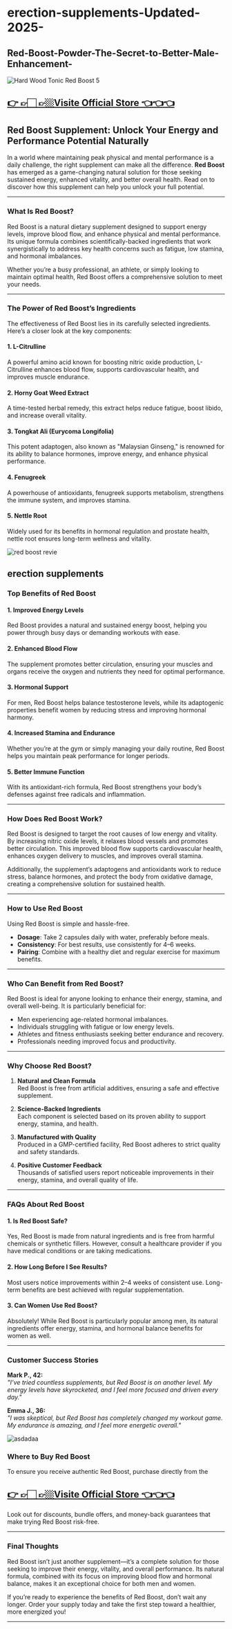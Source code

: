 # erection-supplements-Updated-2025-

## Red-Boost-Powder-The-Secret-to-Better-Male-Enhancement-


![Hard Wood Tonic Red Boost 5](https://github.com/user-attachments/assets/074f3e41-d4ba-4123-a4fe-93714a67f7f9)

## [👉 👉🏻 👉🏼Visite Official Store 👈👈👈](https://tinyurl.com/zdyk95zm )


## **Red Boost Supplement: Unlock Your Energy and Performance Potential Naturally**

In a world where maintaining peak physical and mental performance is a daily challenge, the right supplement can make all the difference. **Red Boost** has emerged as a game-changing natural solution for those seeking sustained energy, enhanced vitality, and better overall health. Read on to discover how this supplement can help you unlock your full potential.

---

### **What Is Red Boost?**

Red Boost is a natural dietary supplement designed to support energy levels, improve blood flow, and enhance physical and mental performance. Its unique formula combines scientifically-backed ingredients that work synergistically to address key health concerns such as fatigue, low stamina, and hormonal imbalances.

Whether you’re a busy professional, an athlete, or simply looking to maintain optimal health, Red Boost offers a comprehensive solution to meet your needs.

---

### **The Power of Red Boost’s Ingredients**

The effectiveness of Red Boost lies in its carefully selected ingredients. Here’s a closer look at the key components:

#### **1. L-Citrulline**  
A powerful amino acid known for boosting nitric oxide production, L-Citrulline enhances blood flow, supports cardiovascular health, and improves muscle endurance.

#### **2. Horny Goat Weed Extract**  
A time-tested herbal remedy, this extract helps reduce fatigue, boost libido, and increase overall vitality.

#### **3. Tongkat Ali (Eurycoma Longifolia)**  
This potent adaptogen, also known as "Malaysian Ginseng," is renowned for its ability to balance hormones, improve energy, and enhance physical performance.

#### **4. Fenugreek**  
A powerhouse of antioxidants, fenugreek supports metabolism, strengthens the immune system, and improves stamina.

#### **5. Nettle Root**  
Widely used for its benefits in hormonal regulation and prostate health, nettle root ensures long-term wellness and vitality.

![red boost revie](https://github.com/user-attachments/assets/ff34ebd0-d9a0-483d-9408-601a0e81cac9)


## erection supplements 
### **Top Benefits of Red Boost**

#### **1. Improved Energy Levels**  
Red Boost provides a natural and sustained energy boost, helping you power through busy days or demanding workouts with ease.

#### **2. Enhanced Blood Flow**  
The supplement promotes better circulation, ensuring your muscles and organs receive the oxygen and nutrients they need for optimal performance.

#### **3. Hormonal Support**  
For men, Red Boost helps balance testosterone levels, while its adaptogenic properties benefit women by reducing stress and improving hormonal harmony.

#### **4. Increased Stamina and Endurance**  
Whether you’re at the gym or simply managing your daily routine, Red Boost helps you maintain peak performance for longer periods.

#### **5. Better Immune Function**  
With its antioxidant-rich formula, Red Boost strengthens your body’s defenses against free radicals and inflammation.

---

### **How Does Red Boost Work?**

Red Boost is designed to target the root causes of low energy and vitality. By increasing nitric oxide levels, it relaxes blood vessels and promotes better circulation. This improved blood flow supports cardiovascular health, enhances oxygen delivery to muscles, and improves overall stamina.

Additionally, the supplement’s adaptogens and antioxidants work to reduce stress, balance hormones, and protect the body from oxidative damage, creating a comprehensive solution for sustained health.

---

### **How to Use Red Boost**

Using Red Boost is simple and hassle-free.  
- **Dosage**: Take 2 capsules daily with water, preferably before meals.  
- **Consistency**: For best results, use consistently for 4–6 weeks.  
- **Pairing**: Combine with a healthy diet and regular exercise for maximum benefits.

---

### **Who Can Benefit from Red Boost?**

Red Boost is ideal for anyone looking to enhance their energy, stamina, and overall well-being. It is particularly beneficial for:  
- Men experiencing age-related hormonal imbalances.  
- Individuals struggling with fatigue or low energy levels.  
- Athletes and fitness enthusiasts seeking better endurance and recovery.  
- Professionals needing improved focus and productivity.

---

### **Why Choose Red Boost?**

1. **Natural and Clean Formula**  
   Red Boost is free from artificial additives, ensuring a safe and effective supplement.  

2. **Science-Backed Ingredients**  
   Each component is selected based on its proven ability to support energy, stamina, and health.  

3. **Manufactured with Quality**  
   Produced in a GMP-certified facility, Red Boost adheres to strict quality and safety standards.  

4. **Positive Customer Feedback**  
   Thousands of satisfied users report noticeable improvements in their energy, stamina, and overall quality of life.  

---

### **FAQs About Red Boost**

#### **1. Is Red Boost Safe?**  
Yes, Red Boost is made from natural ingredients and is free from harmful chemicals or synthetic fillers. However, consult a healthcare provider if you have medical conditions or are taking medications.

#### **2. How Long Before I See Results?**  
Most users notice improvements within 2–4 weeks of consistent use. Long-term benefits are best achieved with regular supplementation.

#### **3. Can Women Use Red Boost?**  
Absolutely! While Red Boost is particularly popular among men, its natural ingredients offer energy, stamina, and hormonal balance benefits for women as well.

---

### **Customer Success Stories**

**Mark P., 42:**  
*"I’ve tried countless supplements, but Red Boost is on another level. My energy levels have skyrocketed, and I feel more focused and driven every day."*

**Emma J., 36:**  
*"I was skeptical, but Red Boost has completely changed my workout game. My endurance is amazing, and I feel more energetic overall."*

![asdadaa](https://github.com/user-attachments/assets/fc3a633e-e2a9-45df-915e-510d02f7158f)


### **Where to Buy Red Boost**

To ensure you receive authentic Red Boost, purchase directly from the
## [👉 👉🏻 👉🏼Visite Official Store 👈👈👈](https://tinyurl.com/zdyk95zm )
Look out for discounts, bundle offers, and money-back guarantees that make trying Red Boost risk-free.

---

### **Final Thoughts**

Red Boost isn’t just another supplement—it’s a complete solution for those seeking to improve their energy, vitality, and overall performance. Its natural formula, combined with its focus on improving blood flow and hormonal balance, makes it an exceptional choice for both men and women.

If you’re ready to experience the benefits of Red Boost, don’t wait any longer. Order your supply today and take the first step toward a healthier, more energized you!

---


